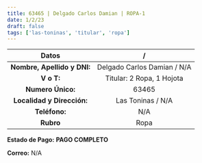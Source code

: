 ```yaml
---
title: 63465 | Delgado Carlos Damian | ROPA-1
date: 1/2/23
draft: false
tags: ['las-toninas', 'titular', 'ropa']
---
```


|          **Datos**          |              /              |
|:---------------------------:|:---------------------------:|
| **Nombre, Apellido y DNI:** | Delgado Carlos Damian / N/A |
|          **V o T:**         |  Titular: 2 Ropa, 1 Hojota  |
|      **Numero Único:**      |            63465            |
|  **Localidad y Dirección:** |      Las Toninas / N/A      |
|        **Teléfono:**        |             N/A             |
|          **Rubro**          |             Ropa            |

**Estado de Pago:** **PAGO COMPLETO**

**Correo:** N/A
